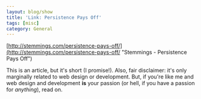 ```yaml
---
layout: blog/show
title: 'Link: Persistence Pays Off'
tags: [misc]
category: General
---
```


[http://stemmings.com/persistence-pays-off/](http://stemmings.com/persistence-pays-off/ "Stemmings - Persistence Pays Off")

This is an article, but it's short (I promise!). Also, fair disclaimer: it's only marginally related to web design or development. But, if you're like me and web design and development **is** your passion (or hell, if you have a passion for *anything*), read on.
